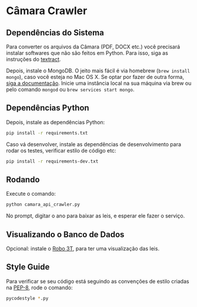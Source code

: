 # Câmara Crawler

## Dependências do Sistema

Para converter os arquivos da Câmara (PDF, DOCX etc.) você precisará instalar
softwares que não são feitos em Python. Para isso, siga as instruções do
[textract](http://textract.readthedocs.io/en/stable/installation.html).

Depois, instale o MongoDB. O jeito mais fácil é via homebrew
(`brew install mongo`), caso você esteja no Mac OS X. Se optar por fazer de
outra forma, [siga a
documentação](https://docs.mongodb.com/manual/installation/). Inicie uma
instância local na sua máquina via brew ou pelo comando `mongod` ou
`brew services start mongo`.


## Dependências Python

Depois, instale as dependências Python:

```bash
pip install -r requirements.txt
```

Caso vá desenvolver, instale as dependências de desenvolvimento para rodar os
testes, verificar estilo de código etc:

```bash
pip install -r requirements-dev.txt
```

## Rodando

Execute o comando:

```bash
python camara_api_crawler.py
```

No prompt, digitar o ano para baixar as leis, e esperar ele fazer o serviço.


## Visualizando o Banco de Dados

Opcional: instale o [Robo 3T](https://robomongo.org/), para ter uma
visualização das leis.

## Style Guide

Para verificar se seu código está seguindo as convenções de estilo criadas na
[PEP-8](https://www.python.org/dev/peps/pep-0008/), rode o comando:

```bash
pycodestyle *.py
```
